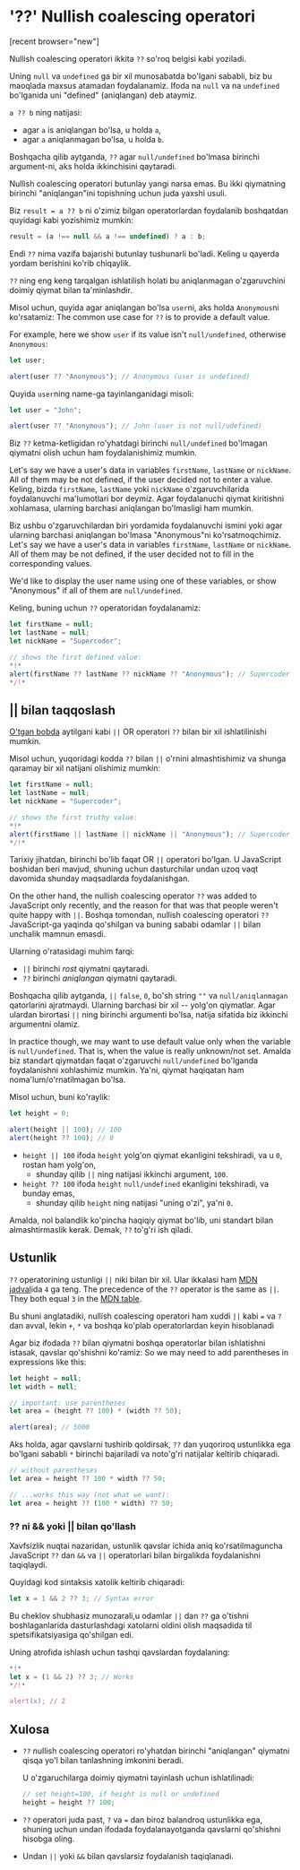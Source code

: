 # '??' Nullish coalescing operatori

[recent browser="new"]

Nullish coalescing operatori ikkita `??` so'roq belgisi kabi yoziladi.

Uning `null` va `undefined` ga bir xil munosabatda bo'lgani sababli, biz bu maoqlada maxsus atamadan foydalanamiz. Ifoda na `null` va na `undefined` bo'lganida uni "defined" (aniqlangan) deb ataymiz.

`a ?? b` ning natijasi:
- agar `a` is aniqlangan bo'lsa, u holda `a`,
- agar `a` aniqlanmagan bo'lsa, u holda `b`.

Boshqacha qilib aytganda, `??` agar `null/undefined` bo'lmasa birinchi argument-ni, aks holda ikkinchisini qaytaradi.

Nullish coalescing operatori butunlay yangi narsa emas. Bu ikki qiymatning birinchi "aniqlangan"ini topishning uchun juda yaxshi usuli.

Biz `result = a ?? b` ni o'zimiz bilgan operatorlardan foydalanib boshqatdan quyidagi kabi yozishimiz mumkin:

```js
result = (a !== null && a !== undefined) ? a : b;
```

Endi `??` nima vazifa bajarishi butunlay tushunarli bo'ladi. Keling u qayerda yordam berishini ko'rib chiqaylik.

`??` ning eng keng tarqalgan ishlatilish holati bu aniqlanmagan o'zgaruvchini doimiy qiymat bilan ta'minlashdir.

Misol uchun, quyida agar aniqlangan bo'lsa `user`ni, aks holda `Anonymous`ni ko'rsatamiz:
The common use case for `??` is to provide a default value.

For example, here we show `user` if its value isn't `null/undefined`, otherwise `Anonymous`:

```js run
let user;

alert(user ?? "Anonymous"); // Anonymous (user is undefined)
```

Quyida `user`ning name-ga tayinlanganidagi misoli:

```js run
let user = "John";

alert(user ?? "Anonymous"); // John (user is not null/udefined)
```

Biz `??` ketma-ketligidan ro'yhatdagi birinchi `null/undefined` bo'lmagan qiymatni olish uchun ham foydalanishimiz mumkin.

Let's say we have a user's data in variables `firstName`, `lastName` or `nickName`. All of them may be not defined, if the user decided not to enter a value.
Keling, bizda `firstName`, `lastName` yoki `nickName` o'zgaruvchilarida foydalanuvchi ma'lumotlari bor deymiz. Agar foydalanuchi qiymat kiritishni xohlamasa, ularning barchasi aniqlangan bo'lmasligi ham mumkin.

Biz ushbu o'zgaruvchilardan biri yordamida foydalanuvchi ismini yoki agar ularning barchasi aniqlangan bo'lmasa "Anonymous"ni ko'rsatmoqchimiz.
Let's say we have a user's data in variables `firstName`, `lastName` or `nickName`. All of them may be not defined, if the user decided not to fill in the corresponding values.

We'd like to display the user name using one of these variables, or show "Anonymous" if all of them are `null/undefined`.

Keling, buning uchun `??` operatoridan foydalanamiz:

```js run
let firstName = null;
let lastName = null;
let nickName = "Supercoder";

// shows the first defined value:
*!*
alert(firstName ?? lastName ?? nickName ?? "Anonymous"); // Supercoder
*/!*
```

## || bilan taqqoslash

[O'tgan bobda](info:logical-operators#or-finds-the-first-truthy-value) aytilgani kabi `||` OR operatori  `??` bilan bir xil ishlatilinishi mumkin. 

Misol uchun, yuqoridagi kodda `??` bilan `||` o'rnini almashtishimiz va shunga qaramay bir xil natijani olishimiz mumkin:

```js run
let firstName = null;
let lastName = null;
let nickName = "Supercoder";

// shows the first truthy value:
*!*
alert(firstName || lastName || nickName || "Anonymous"); // Supercoder
*/!*
```

Tarixiy jihatdan, birinchi bo'lib faqat OR `||` operatori bo'lgan. U JavaScript boshidan beri mavjud, shuning uchun dasturchilar undan uzoq vaqt davomida shunday maqsadlarda foydalanishgan.

On the other hand, the nullish coalescing operator `??` was added to JavaScript only recently, and the reason for that was that people weren't quite happy with `||`.
Boshqa tomondan, nullish coalescing operatori `??` JavaScript-ga yaqinda qo'shilgan va buning sababi odamlar `||` bilan unchalik mamnun emasdi.

Ularning o'ratasidagi muhim farqi:
- `||` birinchi *rost* qiymatni qaytaradi.
- `??` birinchi *aniqlangan* qiymatni qaytaradi.

Boshqacha qilib aytganda, `||` `false`, `0`, bo'sh string `""` va `null/aniqlanmagan` qatorlarini ajratmaydi. Ularning barchasi bir xil -- yolg'on qiymatlar. Agar ulardan birortasi `||` ning birinchi argumenti bo'lsa, natija sifatida biz ikkinchi argumentni olamiz.

In practice though, we may want to use default value only when the variable is `null/undefined`. That is, when the value is really unknown/not set.
Amalda biz standart qiymatdan faqat o'zgaruvchi `null/undefined` bo'lganda foydalanishni xohlashimiz mumkin. Ya'ni, qiymat haqiqatan ham noma'lum/o'rnatilmagan bo'lsa.

Misol uchun, buni ko'raylik:

```js run
let height = 0;

alert(height || 100); // 100
alert(height ?? 100); // 0
```

- `height || 100` ifoda `height` yolg'on qiymat ekanligini tekshiradi, va u `0`, rostan ham yolg'on,
    - shunday qilib `||` ning natijasi ikkinchi argument, `100`.
- `height ?? 100` ifoda `height` `null/undefined` ekanligini tekshiradi, va bunday emas,
    - shunday qilib `height` ning natijasi "uning o'zi", ya'ni `0`.

Amalda, nol balandlik ko'pincha haqiqiy qiymat bo'lib, uni standart bilan almashtirmaslik kerak. Demak, `??` to'g'ri ish qiladi.

## Ustunlik

`??` operatorining ustunligi `||` niki bilan bir xil. Ular ikkalasi ham [MDN jadval](https://developer.mozilla.org/en-US/docs/Web/JavaScript/Reference/Operators/Operator_Precedence#Table)ida `4` ga teng.
The precedence of the `??` operator is the same as `||`. They both equal `3` in the [MDN table](https://developer.mozilla.org/en-US/docs/Web/JavaScript/Reference/Operators/Operator_Precedence#Table).

Bu shuni anglatadiki, nullish coalescing operatori ham xuddi `||` kabi `=` va `?` dan avval, lekin `+`, `*` va boshqa ko'plab operatorlardan keyin hisoblanadi

Agar biz ifodada `??` bilan qiymatni boshqa operatorlar bilan ishlatishni istasak, qavslar qo'shishni ko'ramiz:
So we may need to add parentheses in expressions like this:

```js run
let height = null;
let width = null;

// important: use parentheses
let area = (height ?? 100) * (width ?? 50);

alert(area); // 5000
```

Aks holda, agar qavslarni tushirib qoldirsak, `??` dan yuqoriroq ustunlikka ega bo'lgani sababli `*` birinchi bajariladi va noto'g'ri natijalar keltirib chiqaradi.

```js
// without parentheses
let area = height ?? 100 * width ?? 50;

// ...works this way (not what we want):
let area = height ?? (100 * width) ?? 50;
```

### ?? ni  && yoki || bilan qo'llash

Xavfsizlik nuqtai nazaridan, ustunlik qavslar ichida aniq ko'rsatilmaguncha JavaScript `??` dan `&&` va `||` operatorlari bilan birgalikda foydalanishni taqiqlaydi.

Quyidagi kod sintaksis xatolik keltirib chiqaradi:

```js run
let x = 1 && 2 ?? 3; // Syntax error
```

Bu cheklov shubhasiz munozarali,u odamlar `||` dan `??` ga o'tishni boshlaganlarida dasturlashdagi xatolarni oldini olish maqsadida til spetsifikatsiyasiga qo'shilgan edi.

Uning atrofida ishlash uchun tashqi qavslardan foydalaning:

```js run
*!*
let x = (1 && 2) ?? 3; // Works
*/!*

alert(x); // 2
```

## Xulosa

- `??` nullish coalescing operatori ro'yhatdan birinchi "aniqlangan" qiymatni qisqa yo'l bilan tanlashning imkonini beradi.

    U o'zgaruchilarga doimiy qiymatni tayinlash uchun ishlatilinadi:

    ```js
    // set height=100, if height is null or undefined
    height = height ?? 100;
    ```

- `??` operatori juda past, `?` va `=` dan biroz balandroq ustunlikka ega, shuning uchun undan ifodada foydalanayotganda qavslarni qo'shishni hisobga oling.
- Undan `||` yoki `&&` bilan qavslarsiz foydalanish taqiqlanadi.
